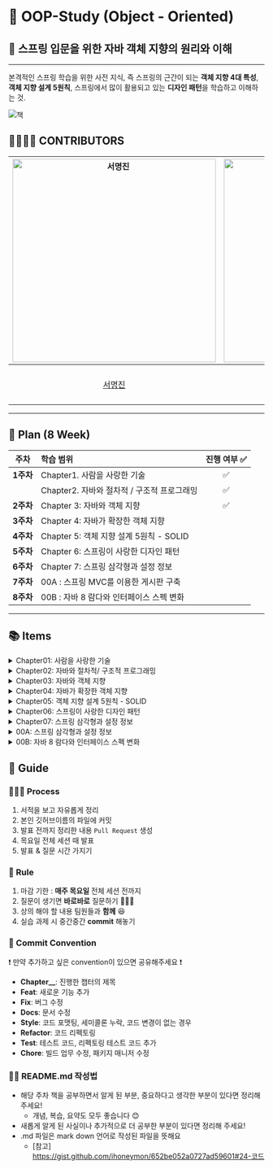 # 🐸 OOP-Study (Object - Oriented)

## 📕 스프링 입문을 위한 자바 객체 지향의 원리와 이해

***
본격적인 스프링 학습을 위한 사전 지식, 즉 스프링의 근간이 되는 **객체 지향 4대 특성**, **객체 지향 설계 5원칙**, 스프링에서 많이 활용되고 있는 **디자인 패턴**을 학습하고 이해하는 것.

![책](https://user-images.githubusercontent.com/84395062/235654610-31edcaa8-b46a-451c-abbb-50f0f43e7603.png)

## 👨‍👩‍👧‍👧 CONTRIBUTORS

| <img src="https://user-images.githubusercontent.com/84395062/234909203-dd2cb336-6134-42e3-92a0-0a8cdcdc85f5.png" width=400px alt="서명진" />  | <img src="https://user-images.githubusercontent.com/84395062/234910437-c15e34b7-2e4b-4463-b34e-75eb674df4c8.png" width=400px alt="김자경" />  |  <img src="https://user-images.githubusercontent.com/84395062/234911192-3ba716d5-28b9-41bb-9a71-a4aedf1ff8ac.png" witdth=400px alt="허지영"/>  | <img src="https://user-images.githubusercontent.com/84395062/234911516-d01e43bb-27bd-4222-b485-80707686a591.png" width=400px alt="김수연"/> | <img src="https://user-images.githubusercontent.com/84395062/235310656-697ab52c-1c09-4467-b91b-c37a0053ae38.png" width=400px alt="이지윤" />  |
|:------------------------------------------------------------------------------------------------------------------------------------------:|:------------------------------------------------------------------------------------------------------------------------------------------:|:-------------------------------------------------------------------------------------------------------------------------------------------:|:----------------------------------------------------------------------------------------------------------------------------------------:|:------------------------------------------------------------------------------------------------------------------------------------------:|
|                                                   [서명진](https://github.com/myoungjinseo)                                                   |                                                     [김자경](https://github.com/jkkj0414)                                                     |                                                   [허지영](https://github.com/jiyoungmerong)                                                   |                                                    [김수연](https://github.com/tndusy27)                                                    |                                                     [이지윤](https://github.com/dd-jiyun)                                                     |

---
## 📁 Plan (8 Week)

| 주차      | 학습 범위                       | 진행 여부 ✅ |
|:---------:|:-----------------------------|:---------:|
| **1주차** | Chapter1. 사람을 사랑한 기술       |✅|
|          | Chapter2. 자바와 절차적 / 구조적 프로그래밍      |✅|
| **2주차** | Chapter 3: 자바와 객체 지향         |✅|
| **3주차** | Chapter 4: 자바가 확장한 객체 지향      |
| **4주차** | Chapter 5: 객체 지향 설계 5원칙 - SOLID          |
| **5주차** | Chapter 6: 스프링이 사랑한 디자인 패턴      |
| **6주차** | Chapter 7: 스프링 삼각형과 설정 정보     |
| **7주차** | 00A : 스프링 MVC를 이용한 게시판 구축 |
| **8주차** | 00B : 자바 8 람다와 인터페이스 스펙 변화 |
---
## 📚 Items
<details>
<summary>Chapter01: 사람을 사랑한 기술</summary>
<div markdown="1">

- 신기술은 이전 기술의 어깨를 딛고
- 기계어에서 객체 지향 프로그래밍 언어로
    - 기계어-0과 1의 행진 / 너무나 비인간적인 언어
    - 어셈블리어-0과 1의 행진을 벗어나 인간 지향으로 / 기계어 니모닉
    - C 언어-강력한 이식성 / One Source Multi Object Use Anywhere
    - C++ 언어-정말 인간적인 프로그래밍 방법론, 객체 지향
    - 자바 - 진정한 객체 지향 언어
    - 신기술은 이전 기술의 어깨를 딛고 개발자를 위해 발전한다
    - 신기술이 역사 속에서 환영만 받은 것은 아니다
- 짧은 글, 긴 생각
    - UML을 대하는 자세
    - 당신은 CBD, SOA가 어려운가?
    - 객체 지향의 4대 특성을 누군가에게 설명할 수 있는가?
    - 스프링 프레임워크는 사상이면서 또 단일 제품이다
- 책 출간의 변

</div>
</details>

<details>
<summary>Chapter02: 자바와 절차적/ 구조적 프로그래밍</summary>
<div markdown="1">

- 자바 프로그램의 개발과 구동
    - 자바에 존재하는 절차적/구조적 프로그래밍의 유산
    - 다시 보는 main() 메서드: 메서드 스택 프레임
- 변수와 메모리: 변수! 너 어디 있니?
- 블록 구문과 메모리: 블록 스택 프레임
- 지역 변수와 메모리: 스택 프레임에 갇혔어요!
- 메서드 호출과 메모리: 메서드 스택 프레임 2
- 전역 변수와 메모리: 전역 변수 쓰지 말라니까요!
- 멀티 스레드 / 멀티 프로세스의 이해
- STS(또는 이클립스)를 이용해 T 메모리 영역 엿보기
- 정리 - 객체 지향은 절차적/구조적 프로그래밍의 어깨를 딛고
 
</div>
</details>

<details>
<summary>Chapter03: 자바와 객체 지향</summary>
<div markdown="1">

- 객체 지향은 인간 지향이다
- 객체 지향의 4 대 특성 - 캡! 상추다
- 클래스 vs. 객체 = 붕어빵틀 vs. 붕어빵 ???
- 추상화: 모델링 82
    - 추상화는 모델링이다
    - 추상화와 T 메모리
    - 클래스 멤버 vs. 객체 멤버 = static 멤버 vs. 인스턴스 멤버
- 상속: 재사용 + 확장
    - 상속의 강력함
    - 상속은 is a 관계를 만족해야 한다?
    - 다중 상속과 자바
    - 상속과 인터페이스
    - 상속과 UML 표기법
    - 상속과 T 메모리
- 다형성: 사용편의성
    - 오버라이딩? 오버로딩?
    - 다형성과 T 메모리
    - 다형성이 지원되지 않는 언어
- 캡슐화: 정보 은닉
    - 객체 멤버의 접근 제어자
- 참조 변수의 복사
- 정리 - 자바 키워드와 OOP 4 대 특성
 
</div>
</details>

<details>
<summary>Chapter04: 자바가 확장한 객체 지향</summary>
<div markdown="1">

- abstract 키워드 - 추상 메서드와 추상 클래스
- 생성자
- 클래스 생성 시의 실행 블록, static 블록
- final 키워드
    - final과 클래스
    - final과 변수
    - final과 메서드
- instanceof 연산자
- package 키워드
- interface 키워드와 implements 키워드
- this 키워드
- super 키워드
- 예비 고수를 위한 한마디
- 정리 - 자바 키워드와 OOP 확장

</div>
</details>

<details>
<summary>Chapter05: 객체 지향 설계 5원칙 - SOLID</summary>
<div markdown="1">

- SRP - 단일 책임 원칙
- OCP - 개방 폐쇄 원칙
- LSP - 리스코프 치환 원칙
- ISP - 인터페이스 분리 원칙
- DIP - 의존 역전 원칙
- 정리 - 객체 지향 세계와 SOLID

</div>
</details>

<details>
<summary>Chapter06: 스프링이 사랑한 디자인 패턴</summary>
<div markdown="1">

- 어댑터 패턴(Adapter Pattern)
- 프록시 패턴(Proxy Pattern)
- 데코레이터 패턴(Decorator Pattern)
- 싱글턴 패턴(Singleton Pattern)
- 템플릿 메서드 패턴(Template Method Pattern)
- 팩터리 메서드 패턴(Factory Method Pattern)
- 전략 패턴(Strategy Pattern)
- 템플릿 콜백 패턴(Template Callback Pattern - 견본/회신 패턴)
- 스프링이 사랑한 다른 패턴들

</div>
</details>

<details>
<summary>Chapter07: 스프링 삼각형과 설정 정보</summary>
<div markdown="1">

- IoC/DI - 제어의 역전/의존성 주입
    - 프로그래밍에서 의존성이란?
    - 스프링 없이 의존성 주입하기 1 - 생성자를 통한 의존성 주입
    - 스프링 없이 의존성 주입하기 2 - 속성을 통한 의존성 주입
    - 스프링을 통한 의존성 주입 - XML 파일 사용
    - 스프링을 통한 의존성 주입 - 스프링 설정 파일(XML)에서 속성 주입
    - 스프링을 통한 의존성 주입 - @Autowired를 통한 속성 주입
    - 스프링을 통한 의존성 주입 - @Resource를 통한 속성 주입
    - 스프링을 통한 의존성 주입 - @Autowired vs. @Resource vs. 태그
- AOP - Aspect? 관점? 핵심 관심사? 횡단 관심사?
    - 일단 덤벼 보자 - 실전편
    - 일단 덤벼 보자 - 설명편
    - 일단 덤벼 보자 - 용어편
    - 일단 덤벼 보자 - POJO와 XML 기반 AOP
    - AOP 기초 완성 310
- PSA - 일관성 있는 서비스 추상화

</div>
</details>


<details>
<summary>00A: 스프링 삼각형과 설정 정보</summary>
<div markdown="1">

- A.1 URL과 @RequestMapping 연결하기
- A.2 인메모리 DB HSQL 사용하기
- A.3 VO와 MyBatis를 이용한 DAO 구현
- A.4 서비스(Service) 구현
- A.5 목록 구현
- A.6 읽기 구현
- A.7 새 글 구현
- A.8 수정 구현
- A.9 삭제 구현
- A.10 리팩터링

</div>
</details>


<details>
<summary>00B: 자바 8 람다와 인터페이스 스펙 변화</summary>
<div markdown="1">

- B.1 람다가 도입된 이유
- B.2 람다란 무엇인가?
- B.3 함수형 인터페이스
- B.4 메서드 호출 인자로 람다 사용
- B.5 메서드 반환값으로 람다 사용
- B.6 자바 8 API에서 제공하는 함수형 인터페이스
- B.7 컬렉션 스트림에서 람다 사용
- B.8 메서드 레퍼런스와 생성자 레퍼런스
- B.9 인터페이스의 디폴트 메서드와 정적 메서드
- B.10 정리

</div>
</details>

## 📝 Guide

### 👨🏻‍💻 Process

1. 서적을 보고 자유롭게 정리
2. 본인 깃허브이름의 파일에 커밋
3. 발표 전까지 정리한 내용 `Pull Request` 생성
4. 목요일 전체 세션 때 발표
5. 발표 & 질문 시간 가지기

### 🔏 Rule
1. 마감 기한 : **매주 목요일** 전체 세션 전까지
2. 질문이 생기면 **바로바로** 질문하기 🙋🏻‍♀️
3. 상의 해야 할 내용 팀원들과 **함께** 😆
4. 실습 과제 시 중간중간 **commit** 해놓기

###  💾 Commit Convention 
❗ 만약 추가하고 싶은 convention이 있으면 공유해주세요 ❗
- **Chapter__**: 진행한 챕터의 제목
- **Feat**: 새로운 기능 추가
- **Fix**: 버그 수정
- **Docs**: 문서 수정
- **Style**: 코드 포맷팅, 세미콜론 누락, 코드 변경이 없는 경우
- **Refactor**: 코드 리펙토링
- **Test**: 테스트 코드, 리펙토링 테스트 코드 추가
- **Chore**: 빌드 업무 수정, 패키지 매니저 수정


### ✍🏻 README.md 작성법
- 해당 주차 책을 공부하면서 알게 된 부분, 중요하다고 생각한 부분이 있다면 정리해 주세요!
    - 개념, 복습, 요약도 모두 좋습니다 😊
- 새롭게 알게 된 사실이나 추가적으로 더 공부한 부분이 있다면 정리해 주세요!
- .md 파일은 mark down 언어로 작성된 파일을 뜻해요
    - [참고] https://gist.github.com/ihoneymon/652be052a0727ad59601#24-코드
